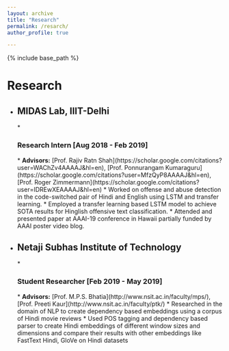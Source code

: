 ```yaml
---
layout: archive
title: "Research"
permalink: /resarch/
author_profile: true

---
```


{% include base_path %}

Research
======
* <h2>MIDAS Lab, IIIT-Delhi</h2>
  * <h3>Research Intern [Aug 2018 - Feb 2019]</h3>
    * <b>Advisors:</b> [Prof. Rajiv Ratn Shah](https://scholar.google.com/citations?user=WAChZv4AAAAJ&hl=en), [Prof. Ponnurangam Kumaraguru](https://scholar.google.com/citations?user=MfzQyP8AAAAJ&hl=en), [Prof. Roger Zimmermann](https://scholar.google.com/citations?user=IDREwXEAAAAJ&hl=en)
    * Worked on offense and abuse detection in the code-switched pair of Hindi and English using LSTM and transfer learning.
    * Employed a transfer learning based LSTM model to achieve SOTA results for Hinglish offensive text classification.
    * Attended and presented paper at AAAI-19 conference in Hawaii partially funded by AAAI poster video blog.

* <h2>Netaji Subhas Institute of Technology</h2>
  * <h3>Student Researcher [Feb 2019 - May 2019]</h3> 
    * <b>Advisors:</b> [Prof. M.P.S. Bhatia](http://www.nsit.ac.in/faculty/mps/), [Prof. Preeti Kaur](http://www.nsit.ac.in/faculty/ptk/)
    * Researched in the domain of NLP to create dependency based embeddings using a corpus of Hindi movie reviews
    * Used POS tagging and dependency based parser to create Hindi embeddings of different window sizes and dimensions and compare their results with other embeddings like FastText Hindi, GloVe on Hindi datasets
